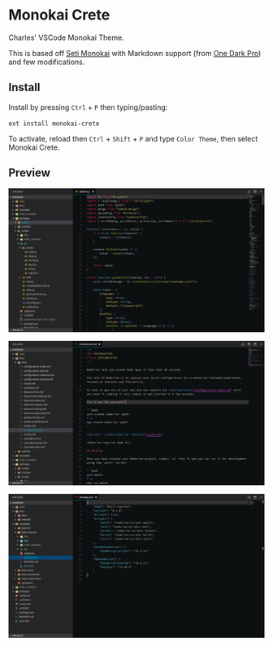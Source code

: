 # Monokai Crete

Charles' VSCode Monokai Theme.

This is based off [Seti Monokai](https://github.com/smukkekim/vscode-setimonokai-theme) with Markdown support (from [One Dark Pro](https://github.com/Binaryify/OneDark-Pro)) and few modifications.

## Install

Install by pressing `Ctrl` + `P` then typing/pasting:

`ext install monokai-crete`

To activate, reload then `Ctrl` + `Shift` + `P` and type `Color Theme`, then select Monokai Crete.

## Preview

![Code](preview/code.png)

![Markdown](preview/markdown.png)

![JSON](preview/json.png)
